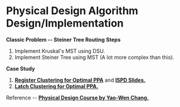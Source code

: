 # Physical Design Algorithm Design/Implementation

**Classic Problem -- Steiner Tree Routing**
**Steps**
1. Implement Kruskal's MST using DSU.
2. Implement Steiner Tree using MST (A lot more complex than this).

**Case Study**
1. [**Register Clustering for Optimal PPA**](https://dl.acm.org/doi/10.1145/3299902.3309753) and [**ISPD Slides.**](http://ispd.cc/slides/2019/2_placement_GracefulReg.pdf)
2. [**Latch Clustering for Optimal PPA.**](https://dl.acm.org/doi/abs/10.5555/3437539.3437769)

Reference -- [**Physical Design Course by Yao-Wen Chang.**](https://github.com/Daikon-Sun/Physical-Design-for-Nanometer-ICs)



